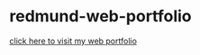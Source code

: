 # redmund-web-portfolio
[click here to visit my web portfolio](https://redmundnacario.github.io/redmund-web-portfolio/)
